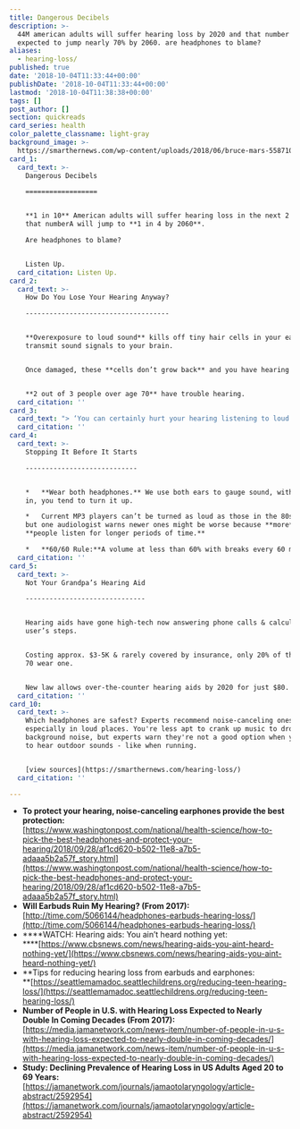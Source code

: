 ```yaml
---
title: Dangerous Decibels
description: >-
  44M american adults will suffer hearing loss by 2020 and that number is
  expected to jump nearly 70% by 2060. are headphones to blame?
aliases:
  - hearing-loss/
published: true
date: '2018-10-04T11:33:44+00:00'
publishDate: '2018-10-04T11:33:44+00:00'
lastmod: '2018-10-04T11:38:38+00:00'
tags: []
post_author: []
section: quickreads
card_series: health
color_palette_classname: light-gray
background_image: >-
  https://smarthernews.com/wp-content/uploads/2018/06/bruce-mars-558710-unsplash-scaled.jpg
card_1:
  card_text: >-
    Dangerous Decibels

    ==================


    **1 in 10** American adults will suffer hearing loss in the next 2 yrs &
    that numberA will jump to **1 in 4 by 2060**.  

    Are headphones to blame?


    Listen Up.
  card_citation: Listen Up.
card_2:
  card_text: >-
    How Do You Lose Your Hearing Anyway?

    ------------------------------------


    **Overexposure to loud sound** kills off tiny hair cells in your ear that
    transmit sound signals to your brain.


    Once damaged, these **cells don’t grow back** and you have hearing loss.


    **2 out of 3 people over age 70** have trouble hearing.
  card_citation: ''
card_3:
  card_text: "> ‘You can certainly hurt your hearing listening to loud music, whether through earbuds or something else. But earbuds and listening to music with earbuds are not a major cause of hearing loss.’\n> \n> Dr. Robert Dobie, clinical professor of otolaryngology at the University of Texas Health Science Center. One of Dr. Dobie's March 2017 studies found rates of hearing loss have actually fallen among adults aged 20-69."
  card_citation: ''
card_4:
  card_text: >-
    Stopping It Before It Starts

    ----------------------------


    *   **Wear both headphones.** We use both ears to gauge sound, with just one
    in, you tend to turn it up.

    *   Current MP3 players can’t be turned as loud as those in the 80s & 90s,
    but one audiologist warns newer ones might be worse because **more**A
    **people listen for longer periods of time.**

    *   **60/60 Rule:**A volume at less than 60% with breaks every 60 mins.
  card_citation: ''
card_5:
  card_text: >-
    Not Your Grandpa’s Hearing Aid

    ------------------------------


    Hearing aids have gone high-tech now answering phone calls & calculating
    user’s steps.


    Costing approx. $3-5K & rarely covered by insurance, only 20% of those over
    70 wear one.


    New law allows over-the-counter hearing aids by 2020 for just $80.
  card_citation: ''
card_10:
  card_text: >-
    Which headphones are safest? Experts recommend noise-canceling ones,
    especially in loud places. You're less apt to crank up music to drown out
    background noise, but experts warn they're not a good option when you need
    to hear outdoor sounds - like when running.


    [view sources](https://smarthernews.com/hearing-loss/)
  card_citation: ''

---
```

*   **To protect your hearing, noise-canceling earphones provide the best protection:**  
    [https://www.washingtonpost.com/national/health-science/how-to-pick-the-best-headphones-and-protect-your-hearing/2018/09/28/af1cd620-b502-11e8-a7b5-adaaa5b2a57f_story.html](https://www.washingtonpost.com/national/health-science/how-to-pick-the-best-headphones-and-protect-your-hearing/2018/09/28/af1cd620-b502-11e8-a7b5-adaaa5b2a57f_story.html)
*   **Will Earbuds Ruin My Hearing? (From 2017):**  
    [http://time.com/5066144/headphones-earbuds-hearing-loss/](http://time.com/5066144/headphones-earbuds-hearing-loss/)
*   ****WATCH: Hearing aids: You ain’t heard nothing yet:  
    ****[https://www.cbsnews.com/news/hearing-aids-you-aint-heard-nothing-yet/](https://www.cbsnews.com/news/hearing-aids-you-aint-heard-nothing-yet/)
*   **Tips for reducing hearing loss from earbuds and earphones:  
    **[https://seattlemamadoc.seattlechildrens.org/reducing-teen-hearing-loss/](https://seattlemamadoc.seattlechildrens.org/reducing-teen-hearing-loss/)
*   **Number of People in U.S. with Hearing Loss Expected to Nearly Double In Coming Decades (From 2017):**  
    [https://media.jamanetwork.com/news-item/number-of-people-in-u-s-with-hearing-loss-expected-to-nearly-double-in-coming-decades/](https://media.jamanetwork.com/news-item/number-of-people-in-u-s-with-hearing-loss-expected-to-nearly-double-in-coming-decades/)
*   **Study: Declining Prevalence of Hearing Loss in US Adults Aged 20 to 69 Years:**  
    [https://jamanetwork.com/journals/jamaotolaryngology/article-abstract/2592954](https://jamanetwork.com/journals/jamaotolaryngology/article-abstract/2592954)